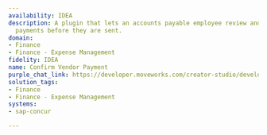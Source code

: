 ```yaml
---
availability: IDEA
description: A plugin that lets an accounts payable employee review and confirm vendor
  payments before they are sent.
domain:
- Finance
- Finance - Expense Management
fidelity: IDEA
name: Confirm Vendor Payment
purple_chat_link: https://developer.moveworks.com/creator-studio/developer-tools/purple-chat/?conversation=%7B%22startTimestamp%22%3A%2211%3A43+AM%22%2C%22messages%22%3A%5B%7B%22role%22%3A%22assistant%22%2C%22parts%22%3A%5B%7B%22richText%22%3A%22%3Cp%3EYou+have+a+pending+payment.+Please+review+and+confirm.%3C%2Fp%3E%22%7D%5D%7D%2C%7B%22role%22%3A%22assistant%22%2C%22parts%22%3A%5B%7B%22reasoningSteps%22%3A%5B%7B%22status%22%3A%22success%22%2C%22richText%22%3A%22%3Cp%3ERetrieves+pending+payment+details+from+SAP+Concur.%3C%2Fp%3E%22%7D%5D%7D%2C%7B%22richText%22%3A%22Here+is+the+pending+payment+detail+ready+for+your+review%3A%22%7D%2C%7B%22richText%22%3A%22%3Cb%3E%3Cp%3EPending+Payment+to+CloudCollab%3C%2Fp%3E%3C%2Fb%3E%3Cbr%3E%3Cb%3EAmount%3A%3C%2Fb%3E+%242%2C500%3Cbr%3E%3Cb%3EInvoice%3A%3C%2Fb%3E+112233%3Cbr%3E%3Cb%3EDue+date%3A%3C%2Fb%3E+Today%3Cbr%3E%3Cb%3EStatus%3A%3C%2Fb%3E+Pending%22%7D%5D%7D%2C%7B%22role%22%3A%22assistant%22%2C%22parts%22%3A%5B%7B%22richText%22%3A%22Please+confirm+if+you%27d+like+to+proceed+with+this+payment.%22%7D%2C%7B%22buttons%22%3A%5B%7B%22style%22%3A%22filled%22%2C%22buttonText%22%3A%22Confirm%22%7D%2C%7B%22style%22%3A%22outlined%22%2C%22buttonText%22%3A%22Review+Again%22%7D%2C%7B%22style%22%3A%22outlined%22%2C%22buttonText%22%3A%22Cancel%22%7D%5D%7D%5D%7D%2C%7B%22role%22%3A%22assistant%22%2C%22parts%22%3A%5B%7B%22reasoningSteps%22%3A%5B%7B%22status%22%3A%22success%22%2C%22richText%22%3A%22%3Cp%3EConfirms+payment+processing+in+SAP+Concur%3C%2Fp%3E%22%7D%5D%7D%2C%7B%22richText%22%3A%22%3Cp%3EYou+have+confirmed+the+following+payment.+CloudCollab+has+been+notified.+%3C%2Fp%3E%22%7D%5D%7D%5D%7D
solution_tags:
- Finance
- Finance - Expense Management
systems:
- sap-concur

---
```

